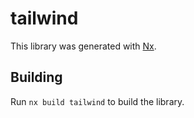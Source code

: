# tailwind

This library was generated with [Nx](https://nx.dev).

## Building

Run `nx build tailwind` to build the library.
